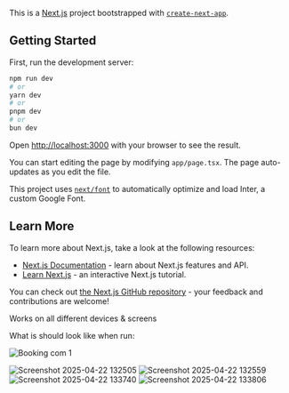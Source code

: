 This is a [Next.js](https://nextjs.org/) project bootstrapped with [`create-next-app`](https://github.com/vercel/next.js/tree/canary/packages/create-next-app).

## Getting Started

First, run the development server:

```bash
npm run dev
# or
yarn dev
# or
pnpm dev
# or
bun dev
```

Open [http://localhost:3000](http://localhost:3000) with your browser to see the result.

You can start editing the page by modifying `app/page.tsx`. The page auto-updates as you edit the file.

This project uses [`next/font`](https://nextjs.org/docs/basic-features/font-optimization) to automatically optimize and load Inter, a custom Google Font.

## Learn More

To learn more about Next.js, take a look at the following resources:

- [Next.js Documentation](https://nextjs.org/docs) - learn about Next.js features and API.
- [Learn Next.js](https://nextjs.org/learn) - an interactive Next.js tutorial.

You can check out [the Next.js GitHub repository](https://github.com/vercel/next.js/) - your feedback and contributions are welcome!

Works on all different devices & screens

What is should look like when run:


![Booking com 1](https://github.com/user-attachments/assets/d400a7ab-c016-47f4-8f2a-da038b229129)

![Screenshot 2025-04-22 132505](https://github.com/user-attachments/assets/8d1b48b5-899c-4301-9fd0-81b512df5173)
![Screenshot 2025-04-22 132559](https://github.com/user-attachments/assets/996f18e6-267c-4c45-8200-ab2cd389cbf4)
![Screenshot 2025-04-22 133740](https://github.com/user-attachments/assets/1d5d812f-18da-4fcf-b573-128df7b494e5)
![Screenshot 2025-04-22 133806](https://github.com/user-attachments/assets/fcc49497-79ae-4268-93f2-e3c01dbaa127)
